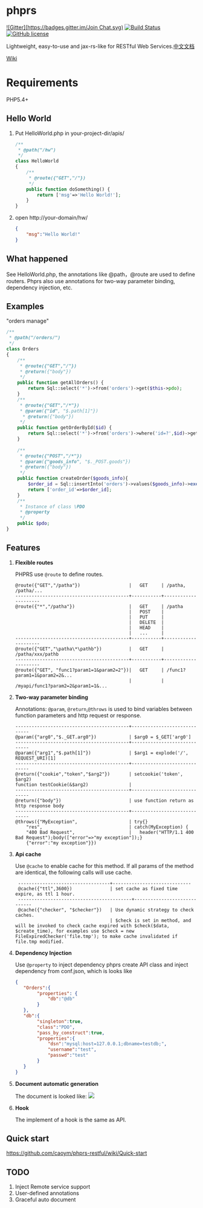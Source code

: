 # phprs 
[![Gitter](https://badges.gitter.im/Join Chat.svg)](https://gitter.im/caoym/phprs-restful)
[![Build Status](https://travis-ci.org/caoym/phprs-restful.svg)](https://travis-ci.org/caoym/phprs-restful)
[![GitHub license](https://img.shields.io/badge/license-MIT-blue.svg)](https://raw.githubusercontent.com/caoym/phprs-restful/master/LICENSE)

Lightweight, easy-to-use and jax-rs-like for RESTful Web Services.[中文文档](https://github.com/caoym/phprs-restful/blob/master/README.CN.md)

[Wiki](https://github.com/caoym/phprs-restful/wiki/English)

# Requirements
PHP5.4+

## Hello World
1. Put HelloWorld.php in your-project-dir/apis/

    ```PHP
    /**
     * @path("/hw")
     */
    class HelloWorld
    {
        /** 
         * @route({"GET","/"})
         */
        public function doSomething() {
            return ['msg'=>'Hello World!'];
        }
    }
    ```
2. open http://your-domain/hw/

    ```JSON
    {
        "msg":"Hello World!"
    }
    ```
    
## What happened
See HelloWorld.php, the annotations like @path，@route are used to define routers. Phprs also use annotations for two-way parameter binding, dependency injection, etc. 

## Examples 
"orders manage"

```PHP
/**
 * @path("/orders/")
 */
class Orders
{
    /** 
     * @route({"GET","/"})
     * @return({"body"})
     */
    public function getAllOrders() {
        return Sql::select('*')->from('orders')->get($this->pdo);
    }
    /** 
     * @route({"GET","/*"})
     * @param({"id", "$.path[1]"})
      * @return({"body"})
     */
    public function getOrderById($id) {
        return Sql::select('*')->from('orders')->where('id=?',$id)->get($this->pdo);
    }
    
    /** 
     * @route({"POST","/*"})
     * @param({"goods_info", "$._POST.goods"})
     * @return({"body"})
     */
    public function createOrder($goods_info){
        $order_id = Sql::insertInto('orders')->values($goods_info)->exec($this->pdo)->lastInsertId();
        return ['order_id'=>$order_id];
    }
    /**
     * Instance of class \PDO
     * @property 
     */
    public $pdo;
}
```

## Features

1.  **Flexible routes**

    PHPRS use `@route` to define routes.

        @route({"GET","/patha"})                  |   GET     | /patha, /patha/...
        ------------------------------------------+-----------+---------------------
        @route({"*","/patha"})                    |   GET     | /patha
                                                  |   POST    |
                                                  |   PUT     |
                                                  |   DELETE  |
                                                  |   HEAD    |
                                                  |   ...     |
        ------------------------------------------+-----------+---------------------
        @route({"GET","\patha\*\pathb"})          |   GET     | /patha/xxx/pathb
        ------------------------------------------+-----------+---------------------
        @route({"GET", "func1?param1=1&param2=2"})|   GET     | /func1?param1=1&param2=2&...
                                                  |           | /myapi/func1?param2=2&param1=1&...

2.  **Two-way parameter binding**

    Annotations: `@param`, `@return`,`@throws` is used to bind variables between function parameters and http request or response.

       
        ------------------------------------------+-----------------------------
        @param({"arg0","$._GET.arg0"})            | $arg0 = $_GET['arg0']
        ------------------------------------------+-----------------------------
        @param({"arg1","$.path[1]"})              | $arg1 = explode('/', REQUEST_URI)[1]
        ------------------------------------------+-----------------------------
        @return({"cookie","token","$arg2"})       | setcookie('token', $arg2)
        function testCookie(&$arg2)               |
        ------------------------------------------+-----------------------------
        @return({"body"})                         | use function return as http response body
        ------------------------------------------+-----------------------------
        @throws({"MyException",                   | try{}
            "res",                                | catch(MyException) {
            "400 Bad Request",                    |   header("HTTP/1.1 400 Bad Request");body(["error"=>"my exception"]);}
            {"error":"my exception"}}) 

3. **Api cache**

    Use `@cache` to enable cache for this method. If all params of the method are identical, the following calls will use cache.

        ----------------------------------+-----------------------------
        @cache({"ttl",3600})              | set cache as fixed time expire, as ttl 1 hour.
        ------------------------------------------+-----------------------------
        @cache({"checker", "$checker"})   | Use dynamic strategy to check caches. 
                                          | $check is set in method, and will be invoked to check cache expired with $check($data, $create_time), for examples use $check = new FileExpiredChecker('file.tmp'); to make cache invalidated if file.tmp modified.

4. **Dependency Injection**

    Use `@property` to inject dependency
    phprs create API class and inject dependency from conf.json, which is looks like
    ```JSON
    {
       "Orders":{
            "properties": {
                "db":"@db"
            }
       },
       "db":{
            "singleton":true,
            "class":"PDO",
            "pass_by_construct":true,
            "properties":{
                "dsn":"mysql:host=127.0.0.1;dbname=testdb;",
                "username":"test",
                "passwd":"test"  		
            }
       }
    }
    ```

5. **Document automatic generation**

   The document is looked like:
   ![](https://raw.githubusercontent.com/caoym/phprs-restful/master/doc/doc_sample_1.png)

6. **Hook**

   The implement of a hook is the same as API.

## Quick start
https://github.com/caoym/phprs-restful/wiki/Quick-start

## TODO

1. Inject Remote service support
2. User-defined annotations
3. Graceful auto document 

